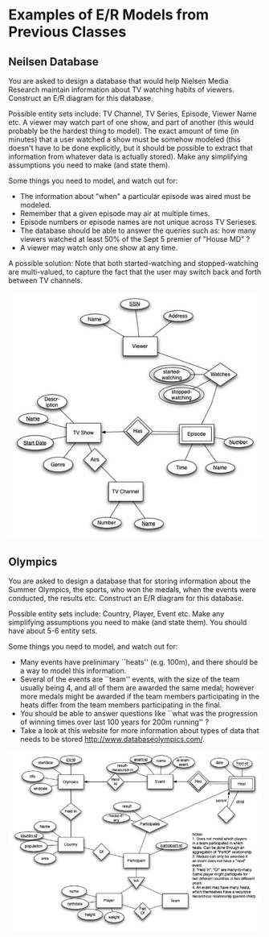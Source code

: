 # Examples of E/R Models from Previous Classes

## Neilsen Database
You are asked to design a database that would help Nielsen Media Research maintain information about TV watching habits of viewers. Construct an E/R diagram for this database.

Possible entity sets include: TV Channel, TV Series, Episode, Viewer Name etc. A viewer may watch part of one show, and part of another (this would probably be the hardest thing to model). The exact amount of time (in minutes) that a user watched a show must be somehow modeled (this doesn't have to be done explicitly, but it should be possible to extract that information from whatever data is actually stored). Make any simplifying assumptions you need to make (and state them).

Some things you need to model, and watch out for:
- The information about "when" a particular episode was aired must be modeled.
- Remember that a given episode may air at multiple times.
- Episode numbers or episode names are not unique across TV Serieses.
- The database should be able to answer the queries such as: how many viewers watched at least 50% of the Sept 5 premier of "House MD" ?  
- A viewer may watch only one show at any time.


A possible solution: Note that both started-watching and stopped-watching are multi-valued, to capture the fact that the user may switch back and forth between TV channels.

![Nielsen E/R Diagram](nielsen.jpg)


## Olympics
You are asked to design a database that for storing information about the Summer Olympics, the sports, 
who won the medals, when the events were conducted, the results etc. Construct an E/R diagram for this database.

Possible entity sets include: Country, Player, Event etc. Make any simplifying assumptions you need to make
(and state them). You should have about 5-6 entity sets.

Some things you need to model, and watch out for:
- Many events have prelinimary ``heats'' (e.g. 100m), and there should be a way to model this information.
- Several of the events are ``team'' events, with the size of the team usually being 4, and all of them are awarded the same medal; however more medals might be awarded if the team members participating in the heats differ from the team members participating in the final.
- You should be able to answer questions like ``what was the progression of winning times over last 100 years for 200m running'' ? 
- Take a look at this website for more information about types of data that needs to be stored http://www.databaseolympics.com/.

![Olympics E/R Diagram](olympics-er.jpg)
